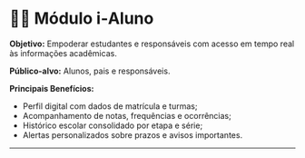 # 👨‍🎓 Módulo i‑Aluno

**Objetivo:** Empoderar estudantes e responsáveis com acesso em tempo real às informações acadêmicas.

**Público-alvo:** Alunos, pais e responsáveis.

**Principais Benefícios:**

-   Perfil digital com dados de matrícula e turmas;
-   Acompanhamento de notas, frequências e ocorrências;
-   Histórico escolar consolidado por etapa e série;
-   Alertas personalizados sobre prazos e avisos importantes.

---
